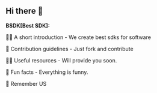 ## Hi there 👋

**BSDK[Best SDK]:**

🙋‍♀️ A short introduction - We create best sdks for software

🌈 Contribution guidelines - Just fork and contribute

👩‍💻 Useful resources - Will provide you soon.

🍿 Fun facts - Everything is funny.

🧙 Remember US

